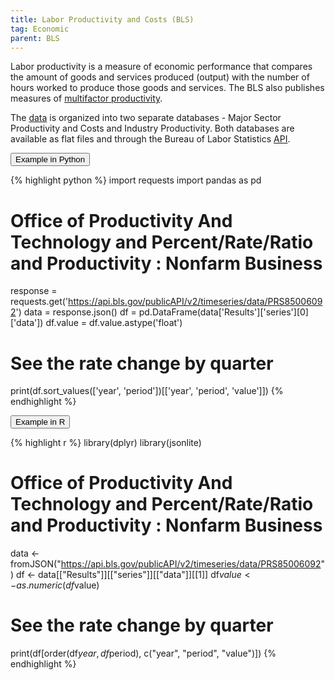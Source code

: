 ```yaml
---
title: Labor Productivity and Costs (BLS) 
tag: Economic 
parent: BLS
---
```


Labor productivity is a measure of economic performance that compares the amount of goods and services produced (output) with the number of hours worked to produce those goods and services. The BLS also publishes measures of [multifactor productivity](https://www.bls.gov/mfp/). 

The [data](https://www.bls.gov/lpc/data.htm) is organized into two separate databases - Major Sector Productivity and Costs and Industry Productivity. Both databases are available as flat files and through the Bureau of Labor Statistics [API](https://www.bls.gov/developers/).

<button data-toggle="collapse" data-target="#lpc_python" type="button" class="btn btn-secondary btn-lg btn-block">Example in Python</button>
<div id="lpc_python" class="collapse">
{% highlight python %}
import requests
import pandas as pd

# Office of Productivity And Technology and Percent/Rate/Ratio and Productivity : Nonfarm Business
response = requests.get('https://api.bls.gov/publicAPI/v2/timeseries/data/PRS85006092') 
data = response.json()
df = pd.DataFrame(data['Results']['series'][0]['data'])
df.value = df.value.astype('float')

# See the rate change by quarter 
print(df.sort_values(['year', 'period'])[['year', 'period', 'value']])
{% endhighlight %}
</div>

<button data-toggle="collapse" data-target="#lpc_r" type="button" class="btn btn-secondary btn-lg btn-block">Example in R</button>
<div id="lpc_r" class="collapse">
{% highlight r %}
library(dplyr)
library(jsonlite)

# Office of Productivity And Technology and Percent/Rate/Ratio and Productivity : Nonfarm Business
data <- fromJSON("https://api.bls.gov/publicAPI/v2/timeseries/data/PRS85006092") 
df <- data[["Results"]][["series"]][["data"]][[1]]
df$value <- as.numeric(df$value)

# See the rate change by quarter 
print(df[order(df$year, df$period), c("year", "period", "value")])
{% endhighlight %}
</div>
